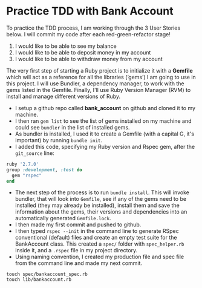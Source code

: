 # Practice TDD with Bank Account

To practice the TDD process, I am working through the 3 User Stories below. I will commit my code after each red-green-refactor stage!

1. I would like to be able to see my balance
2. I would like to be able to deposit money in my account
3. I would like to be able to withdraw money from my account

The very first step of starting a Ruby project is to initialize it with a **Gemfile** which will act as a reference for all the libraries (‘gems’) I am going to use in this project. I will use Bundler, a dependency manager, to work with the gems listed in the Gemfile. Finally, I'll use Ruby Version Manager (RVM) to install and manage different versions of Ruby.

- I setup a github repo called **bank_account** on github and cloned it to my machine.  
- I then ran  `gem list`  to see the list of gems installed on my machine and could see  `bundler`  in the list of installed gems.    
-   As bundler is installed, I used it to create a Gemfile (with a capital G, it's important)  by running  `bundle init`.
- I added this code, specifying my Ruby version and Rspec gem, after the  `git_source`  line:
```ruby
ruby '2.7.0'
group :development, :test do
  gem "rspec"
end
```
- The next step of the process is to run `bundle install`. This will invoke bundler, that will look into `Gemfile`, see if any of the gems need to be installed (they may already be installed), install them and save the information about the gems, their versions and dependencies into an automatically generated `Gemfile.lock`.
- I then made my first commit and pushed to github.
- I then typed `rspec --init` in the command line to generate RSpec conventional (default) files and create an empty test suite for the BankAccount class. This created a `spec/` folder with `spec_helper.rb` inside it, and a `.rspec` file in my project directory.
- Using naming convention, I created my production file and spec file from the command line and made my next commit.

```
touch spec/bankaccount_spec.rb
touch lib/bankaccount.rb
```
